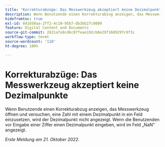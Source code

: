 ```yaml
---
title: 'Korrekturabzüge: Das Messwerkzeug akzeptiert keine Dezimalpunkte'
description: Wenn Benutzende einen Korrekturabzug anzeigen, das Messwerkzeug öffnen und versuchen, eine Zahl mit einem Dezimalpunkt in ein Feld einzusetzen, wird der Dezimalpunkt nicht angezeigt. Wenn die Benutzenden vor Eingabe einer Ziffer einen Dezimalpunkt eingeben, wird im Feld „NaN“ angezeigt.
hidefromtoc: true
exl-id: 841658aa-2ff2-4c10-95b7-db3bb27c9809
feature: Digital Content and Documents
source-git-commit: 2631a7a9cd6c07feae192cb0e29f168929fc9f3c
workflow-type: tm+mt
source-wordcount: '110'
ht-degree: 100%

---
```


# Korrekturabzüge: Das Messwerkzeug akzeptiert keine Dezimalpunkte

<!--Requested article.This article is on the WF and WFP TOC. -->

Wenn Benutzende einen Korrekturabzug anzeigen, das Messwerkzeug öffnen und versuchen, eine Zahl mit einem Dezimalpunkt in ein Feld einzusetzen, wird der Dezimalpunkt nicht angezeigt. Wenn die Benutzenden vor Eingabe einer Ziffer einen Dezimalpunkt eingeben, wird im Feld „NaN“ angezeigt.

_Erste Meldung am 21. Oktober 2022._
